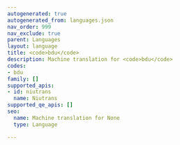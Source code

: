 ```yaml
---
autogenerated: true
autogenerated_from: languages.json
nav_order: 999
nav_exclude: true
parent: Languages
layout: language
title: <code>bdu</code>
description: Machine translation for <code>bdu</code>
codes:
- bdu
family: []
supported_apis:
- id: niutrans
  name: Niutrans
supported_qe_apis: []
seo:
  name: Machine translation for None
  type: Language

---
```


